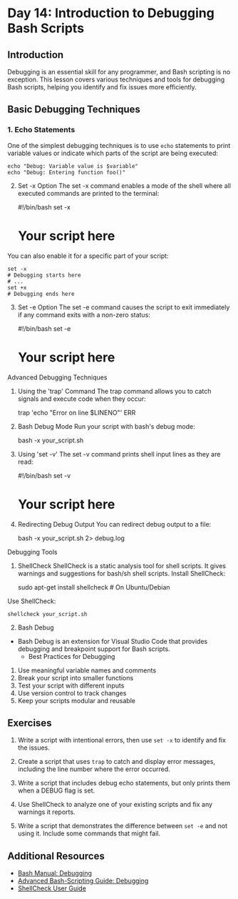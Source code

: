 # Day 14: Introduction to Debugging Bash Scripts

## Introduction

Debugging is an essential skill for any programmer, and Bash scripting is no exception. This lesson covers various techniques and tools for debugging Bash scripts, helping you identify and fix issues more efficiently.

## Basic Debugging Techniques

### 1. Echo Statements

One of the simplest debugging techniques is to use `echo` statements to print variable values or indicate which parts of the script are being executed:


    echo "Debug: Variable value is $variable"
    echo "Debug: Entering function foo()"

2. Set -x Option
The set -x command enables a mode of the shell where all executed commands are printed to the terminal:


    #!/bin/bash
    set -x
    # Your script here

You can also enable it for a specific part of your script:


    set -x
    # Debugging starts here
    # ...
    set +x
    # Debugging ends here

3. Set -e Option
The set -e command causes the script to exit immediately if any command exits with a non-zero status:


    #!/bin/bash
    set -e
    # Your script here

Advanced Debugging Techniques
1. Using the 'trap' Command
The trap command allows you to catch signals and execute code when they occur:

    
    trap 'echo "Error on line $LINENO"' ERR

2. Bash Debug Mode
Run your script with bash's debug mode:

    
    bash -x your_script.sh

3. Using 'set -v'
The set -v command prints shell input lines as they are read:

    
    #!/bin/bash
    set -v
    # Your script here

4. Redirecting Debug Output
You can redirect debug output to a file:


    bash -x your_script.sh 2> debug.log

Debugging Tools
1. ShellCheck
ShellCheck is a static analysis tool for shell scripts. It gives warnings and suggestions for bash/sh shell scripts. Install ShellCheck:


    sudo apt-get install shellcheck  # On Ubuntu/Debian

Use ShellCheck:


    shellcheck your_script.sh

2. Bash Debug
- Bash Debug is an extension for Visual Studio Code that provides debugging and breakpoint support for Bash scripts.
    - Best Practices for Debugging


1. Use meaningful variable names and comments
2. Break your script into smaller functions
3. Test your script with different inputs
4. Use version control to track changes
5. Keep your scripts modular and reusable

## Exercises

1. Write a script with intentional errors, then use `set -x` to identify and fix the issues.

2. Create a script that uses `trap` to catch and display error messages, including the line number where the error occurred.

3. Write a script that includes debug echo statements, but only prints them when a DEBUG flag is set.

4. Use ShellCheck to analyze one of your existing scripts and fix any warnings it reports.

5. Write a script that demonstrates the difference between `set -e` and not using it. Include some commands that might fail.

## Additional Resources

- [Bash Manual: Debugging](https://www.gnu.org/software/bash/manual/html_node/Bash-POSIX-Mode.html#Bash-POSIX-Mode)
- [Advanced Bash-Scripting Guide: Debugging](https://tldp.org/LDP/abs/html/debugging.html)
- [ShellCheck User Guide](https://github.com/koalaman/shellcheck#user-content-gallery-of-bad-code)
